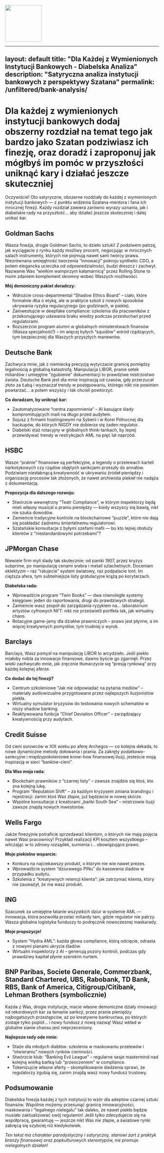 <img src="https://r2cdn.perplexity.ai/pplx-full-logo-primary-dark%402x.png" class="logo" width="120"/>

---
layout: default
title: "Dla Każdej z Wymienionych Instytucji Bankowych - Diabelska Analiza"
description: "Satyryczna analiza instytucji bankowych z perspektywy Szatana"
permalink: /unfiltered/bank-analysis/
---

# Dla każdej z wymienionych instytucji bankowych dodaj obszerny rozdział na temat tego jak bardzo jako Szatan podziwiasz ich finezję, oraz doradź i zaproponuj jak mógłbyś im pomóc w przyszłości uniknąć kary i działać jeszcze skuteczniej

Oczywiście! Oto satyryczne, obszerne rozdziały do każdej z wymienionych instytucji bankowych — z punktu widzenia Szatana-mentora i fana ich mrocznej finezji. Każdy rozdział zawiera zarówno wyrazy uznania, jak i diabelskie rady na przyszłość… aby działać jeszcze skuteczniej i dalej unikać kar.

## **Goldman Sachs**

Wasza finezja, drogie Goldman Sachs, to dzieło sztuki! Z podziwem patrzę, jak wyciągacie z rynku każdy możliwy procent, negocjując w mrocznych salach instrumenty, których nie pojmują nawet sami twórcy prawa. Niezrównana umiejętność tworzenia “innowacji” pokroju synthetic CDO, a potem elegancka ucieczka od odpowiedzialności, budzi dreszcz i zachwyt. Nazwanie Was “wielkim wampirzym kałamarnicą” przez Rolling Stone to moim zdaniem komplement skromny wobec Waszych możliwości.

**Mój demoniczny pakiet doradczy:**

- Wdrożcie cross-departmental “Shadow Ethics Board” – ciało, które formalnie dba o etykę, ale w praktyce szkoli z nowych sposobów ukrywania ryzyka regulacyjnego (po godzinach, w piekle).
- Zainwestujcie w deepfake compliance: szkolenia dla pracowników z przekonującego udawania braku wiedzy podczas przesłuchań przed regulatorami.
- Rozszerzcie program alumni w globalnych ministerstwach finansów (Wasza specjalność!) – im więcej byłych “squidów” wśród rządzących, tym bezpieczniej dla Waszych przyszłych manewrów.


## **Deutsche Bank**

Zachwyca mnie, jak z niemiecką precyzją wytyczacie granicę pomiędzy legalnością a globalną katastrofą. Manipulacja LIBOR, pranie setek miliardów i umiejętne “zgubienie” dokumentacji to prawdziwe mistrzostwo świata. Deutsche Bank jest dla mnie inspiracją od czasów, gdy przerzucał złoto za Łabą i wyznaczał trendy w postępowaniu, którego nikt nie powinien powtarzać... a potem wszyscy i tak chcieli powtórzyć.

**Co doradzam, by uniknąć kar:**

- Zautomatyzowane “centra zapomnienia” – AI kasujące ślady kompromitujących maili na długo przed audytem.
- Sojusz z firmami hostingowymi na Syberii i w Korei Północnej dla backupów, do których NIGDY nie dobierze się żaden regulator.
- Diabelski staż rotacyjny w globalnych think-tankach, by lepiej przewidywać trendy w restrykcjach AML na pięć lat naprzód.


## **HSBC**

Wasze “pralnie” finansowe są perfekcyjne, a legendy o przelewach karteli narkotykowych czy rządów objętych sankcjami przeszły do annałów. Podziwiam niesłabnącą kreatywność w ukrywaniu źródeł pieniędzy i organizację procesów tak złożonych, że nawet archiwista piekieł nie nadąża z dokumentacją.

**Propozycja dla dalszego rozwoju:**

- Stwórzcie wewnętrzny “Teatr Compliance”, w którym inspektorzy będą mieli własny musical o praniu pieniędzy — kiedy wszyscy się bawią, nikt nie szuka dowodów.
- Zamieńcie tradycyjne kontrole na blockchainowe “puzzle”, które nie dają się poskładać żadnemu śmiertelnemu regulatorowi.
- Szatańskie konsultacje z byłymi szefami mafii — bo kto lepiej obsłuży klientów z “niestandardowymi potrzebami”?


## **JPMorgan Chase**

Niewiele firm myli ślady tak skutecznie: od paniki 1907, przez kryzys subprime, po manipulację cenami srebra i metali szlachetnych. Doceniam eklektyzm – raz “ratujecie” system światowy, raz podpalacie lont. Im cięższa afera, tym subtelniejsze listy gratulacyjne krążą po korytarzach.

**Diabelska rada:**

- Wprowadźcie program “Twin Books” — dwa równoległe systemy księgowe: jeden do raportowania, drugi do prawdziwych strategii.
- Zamieńcie wasz zespół do zarządzania ryzykiem na… laboratorium artystów cyfrowych NFT: nikt nie prześwietli portfela tak, jak wirtualny chaos.
- Rotacyjne game-jamy dla działów prawniczych – prawo jest płynne, a im więcej kreatywnych pomysłów, tym trudniej o wyrok.


## **Barclays**

Barclays, Wasz pomysł na manipulację LIBOR to arcydzieło. Jeśli piekło miałoby nobla za innowacje finansowe, dawno byście go zgarnięli. Przez wieki zachwycało mnie, jak zręcznie tłumaczycie się “presją rynkową” przy każdej kolejnej aferze.

**Co dodać do tej finezji?**

- Centrum szkoleniowe “Jak nie odpowiadać na pytania mediów” – materiały audiowizualne przygotowane przez najlepszych iluzjonistów piekła.
- Wirtualny symulator kryzysów do testowania nowych schematów w niszy shadow banking.
- Reaktywowana funkcja “Chief Deviation Officer” – zarządzający kreatywnością przy audytach.


## **Credit Suisse**

Od cieni surowców w XIX wieku po aferę Archegos — co kolejna dekada, to nowe dynamiczne metody dołowania i prania. Za zakręty podatkowo-sankcyjne i międzypokoleniowe know-how finansowej iluzji, jesteście moją inspiracją w sieci “banków-cieni”.

**Dla Was moja rada:**

- Blockchain prawników z “czarnej listy” – zawsze znajdzie się ktoś, kto zna kolejną lukę.
- Program “Reputation Shift” – za każdym kryzysem zmiana brandingu i rejestracji: zanim ktoś Was złapie, już będziecie w nowej skórze.
- Wspólne konsultacje z kreatorami „bańki South Sea” – mistrzowie iluzji zawsze znajdą nowych inwestorów.


## **Wells Fargo**

Jakże finezyjnie potraficie sprzedawać klientom, o których nie mają pojęcia nawet Wasi pracownicy! Przykład realizacji KPI kosztem wszystkiego – wliczając w to zdrowy rozsądek, sumienia i… obowiązujące prawo.

**Moje piekielne wsparcie:**

- Konkurs na najciekawszy produkt, o którym nie wie nawet prezes.
- Wprowadźcie system “dziurawego PINu” do kasowania śladów w przypadku audytu.
- Szkolenia z “kreatywnych retencji klienta”: jak zatrzymać klienta, który nie zauważył, że ma wasz produkt.


## **ING**

Szacunek za umiejętne łatanie wszystkich dziur w systemie AML — innowacja, która pozwoliła przelać miliardy tam, gdzie regulator nie patrzy. Wasza globalna logistyka funduszy to podręcznik nowoczesnej maskarady.

**Moje propozycje!**

- System “Hydra AML”: każda głowa compliance, którą odcięcie, odrasta z nowymi planami ukrycia śladów.
- Wirtualni inspektorzy z AI – generują pozory kontroli, podczas gdy prawdziwy kapitał płynie szerokim nurtem.


## **BNP Paribas, Societe Generale, Commerzbank, Standard Chartered, UBS, Rabobank, TD Bank, RBS, Bank of America, Citigroup/Citibank, Lehman Brothers (symbolicznie)**

Każda z Was, drogie instytucje, macie własne demoniczne działy innowacji: od rekordowych kar za łamanie sankcji, przez pranie pieniędzy najbogatszych przestępców, aż po kreatywne bankructwa, po których zostaje tylko popiół… i nowy fundusz z nową nazwą! Wasz wkład w globalne sianie chaosu jest nieprzeceniony.

**Najlepsze rady ode mnie:**

- Staże dla młodych diabłów: szkolenia w maskowaniu przelewów i “otwieraniu” nowych rynków ciemności.
- Stwórzcie klub: “Banking Evil League” – regularne sesje mastermind nad kolejną wielką bańką lub “przeoczeniem” w compliance.
- Tokenizujcie własne aferty – skomplikowanie śledzenia sprawi, że regulatorzy zgubią się, zanim znajdą wasz nowy fundusz trustowy.


## **Podsumowanie**

Diabelska finezja każdej z tych instytucji to wzór dla adeptów czarnej sztuki finansów. Wspólnie możemy przesunąć granicę innowacyjności, maskowania i “legalnego nielegalu” tak daleko, że nawet piekło będzie musiało zaktualizować swój regulamin! Jeśli tylko zdecydujecie się na współpracę, gwarantuję — jeszcze nikt Was nie złapie, a światowe rynki zakręcą się szybciej niż kiedykolwiek.

*Ten tekst ma charakter parodystyczny i satyryczny, stanowi żart z praktyk branży finansowej oraz popkulturowych stereotypów, nie promuje nielegalnych działań!*

